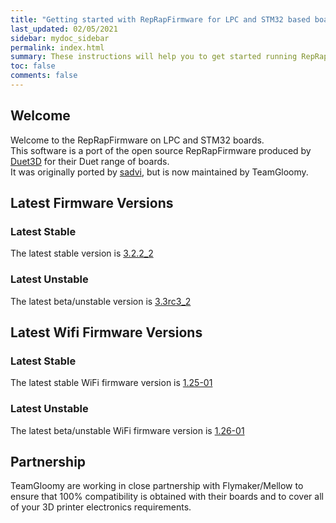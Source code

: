 ```yaml
---
title: "Getting started with RepRapFirmware for LPC and STM32 based boards"
last_updated: 02/05/2021
sidebar: mydoc_sidebar
permalink: index.html
summary: These instructions will help you to get started running RepRapFirmware on your LPC or STM32 based 3D printer board
toc: false
comments: false
---
```


## Welcome

Welcome to the RepRapFirmware on LPC and STM32 boards.  
This software is a port of the open source RepRapFirmware produced by [Duet3D](http://www.duet3d.com) for their Duet range of boards.  
It was originally ported by [sadvi](https://github.com/sdavi), but is now maintained by TeamGloomy.

## Latest Firmware Versions

### Latest Stable

The latest stable version is [3.2.2_2](https://github.com/gloomyandy/RepRapFirmware/releases/tag/v3.2.2_2)

### Latest Unstable

The latest beta/unstable version is [3.3rc3_2](https://github.com/gloomyandy/RepRapFirmware/releases/tag/v3.3-RC3_2)

## Latest Wifi Firmware Versions

### Latest Stable

The latest stable WiFi firmware version is [1.25-01](https://github.com/gloomyandy/DuetWiFiSocketServer/releases/tag/V1.25-01)

### Latest Unstable

The latest beta/unstable WiFi firmware version is [1.26-01](https://github.com/gloomyandy/DuetWiFiSocketServer/releases/tag/V1.26-01)

## Partnership

TeamGloomy are working in close partnership with Flymaker/Mellow to ensure that 100% compatibility is obtained with their boards and to cover all of your 3D printer electronics requirements.  